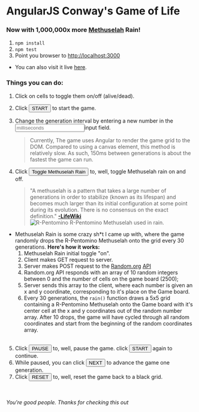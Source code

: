 # AngularJS Conway's Game of Life
### Now with 1,000,000x more [Methuselah](http://conwaylife.com/wiki/Methusaleh) Rain!



1. `npm install` </br>
2. `npm test` </br>
4. Point you browser to [http://localhost:3000](http://localhost:3000)</br>
  * You can also visit it live [here](https://mysterious-stream-19493.herokuapp.com/).

### Things you can do:
1. Click on cells to toggle them on/off (alive/dead).
2. Click <button>START</button> to start the game.
3. Change the generation interval by entering a new number in the <input placeholder="milliseconds"/>input field.
     > Currently, The game uses Angular to render the game grid to the DOM. Compared to using a canvas element, this method is relatively slow. As such, 150ms between generations is about the fastest the game can run.

4. Click <button>Toggle Methuselah Rain</button> to, well, toggle Methuselah rain on and off.
   > "A methuselah is a pattern that takes a large number of generations in order to stabilize (known as its lifespan) and becomes much larger than its initial configuration at some point during its evolution. There is no consensus on the exact definition." [**-LifeWiki**](http://conwaylife.com/wiki/Main_Page)</br>![R-Pentomino](http://conwaylife.com/w/images/6/6e/Rpentomino.png) R-Pentomino Methuselah used in rain.

  * Methuselah Rain is some crazy sh*t I came up with, where the game randomly drops the R-Pentomino Methuselah onto the grid every 30 generations. <b>Here's how it works:</b>
    1. Methuselah Rain initial toggle "on".
    2. Client makes GET request to server.
    3. Server makes POST request to the [Random.org](https://random.org) [API](https://api.random.org/json-rpc/1/)
    4. Random.org API responds with an array of 10 random integers between 0 and the number of cells on the game board (2500);
    5. Server sends this array to the client, where each number is given an x and y coordinate, corresponding to it's place on the Game board.
    6. Every 30 generations, the `rain()` function draws a 5x5 grid containing a R-Pentomino Methuselah onto the Game board with it's center cell at the x and y coordinates out of the random number array. After 10 drops, the game will have cycled through all random coordinates and start from the beginning of the random coordinates array.<br><br>
5. Click <button>PAUSE</button> to, well, pause the game. click <button>START</button> again to continue.
6. While paused, you can click <button>NEXT</button> to advance the game one generation.
7. Click <button>RESET</button> to, well, reset the game back to a black grid.

<br><br>*You're good people. Thanks for checking this out*

